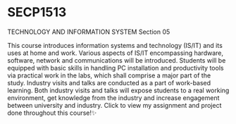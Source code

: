 # SECP1513
TECHNOLOGY AND INFORMATION SYSTEM Section 05

This course introduces information systems and technology (IS/IT) and its uses at home and work. Various aspects of IS/IT encompassing hardware, software, network and communications will be introduced. Students will be equipped with basic skills in handling PC installation and productivity tools via practical work in the labs, which shall comprise a major part of the study. Industry visits and talks are conducted as a part of work-based learning. Both industry visits and talks will expose students to a real working environment, get knowledge from the industry and increase engagement between university and industry. Click to view my assignment and project done throughout this course!✨
